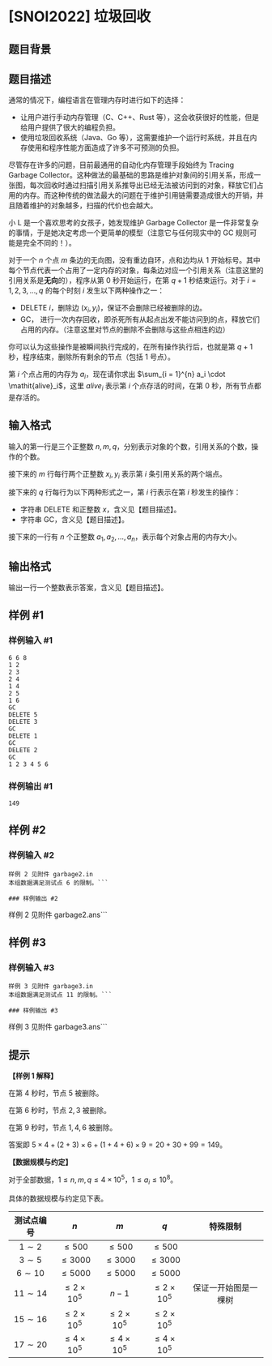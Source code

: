 # [SNOI2022] 垃圾回收

## 题目背景



## 题目描述

通常的情况下，编程语言在管理内存时进行如下的选择：

- 让用户进行手动内存管理（C、C++、Rust 等），这会收获很好的性能，但是给用户提供了很大的编程负担。
- 使用垃圾回收系统（Java、Go 等），这需要维护一个运行时系统，并且在内存使用和程序性能方面造成了许多不可预测的负担。

尽管存在许多的问题，目前最通用的自动化内存管理手段始终为 Tracing Garbage Collector。这种做法的最基础的思路是维护对象间的引用关系，形成一张图，每次回收时通过扫描引用关系推导出已经无法被访问到的对象，释放它们占用的内存。而这种传统的做法最大的问题在于维护引用链需要造成很大的开销，并且随着维护的对象越多，扫描的代价也会越大。

小 L 是一个喜欢思考的女孩子，她发现维护 Garbage Collector 是一件非常复杂的事情，于是她决定考虑一个更简单的模型（注意它与任何现实中的 GC 规则可能是完全不同的！）。


对于一个 $n$ 个点 $m$ 条边的无向图，没有重边自环，点和边均从 $1$ 开始标号。其中每个节点代表一个占用了一定内存的对象，每条边对应一个引用关系（注意这里的引用关系是**无向**的），程序从第 $0$ 秒开始运行，在第 $q + 1$ 秒结束运行。对于 $i = 1, 2, 3, \dots, q$ 的每个时刻 $i$ 发生以下两种操作之一：

- DELETE $i$，删除边 $(x_i,y_i)$，保证不会删除已经被删除的边。
- GC， 进行一次内存回收，即杀死所有从起点出发不能访问到的点，释放它们占用的内存。（注意这里对节点的删除不会删除与这些点相连的边）

你可以认为这些操作是被瞬间执行完成的，在所有操作执行后，也就是第 $q + 1$ 秒，程序结束，删除所有剩余的节点（包括 $1$ 号点）。

第 $i$ 个点占用的内存为 $a_i$，现在请你求出 $\sum_{i = 1}^{n} a_i \cdot \mathit{alive}_i$，这里 $\mathit{alive}_i$ 表示第 $i$ 个点存活的时间，在第 $0$ 秒，所有节点都是存活的。

## 输入格式

输入的第一行是三个正整数 $n, m, q$，分别表示对象的个数，引用关系的个数，操作的个数。

接下来的 $m$ 行每行两个正整数 $x_i, y_i$ 表示第 $i$ 条引用关系的两个端点。

接下来的 $q$ 行每行为以下两种形式之一，第 $i$ 行表示在第 $i$ 秒发生的操作：

- 字符串 DELETE 和正整数 $x$，含义见【题目描述】。
- 字符串 GC，含义见【题目描述】。

接下来的一行有 $n$ 个正整数 $a_1,a_2,\dots,a_n$，表示每个对象占用的内存大小。 

## 输出格式

输出一行一个整数表示答案，含义见【题目描述】。

## 样例 #1

### 样例输入 #1
```
6 6 8
1 2
2 3
2 4
1 4
2 5
1 6
GC
DELETE 5
DELETE 3
GC
DELETE 1
GC
DELETE 2
GC
1 2 3 4 5 6
```

### 样例输出 #1

```
149
```

## 样例 #2

### 样例输入 #2
```
样例 2 见附件 garbage2.in
本组数据满足测试点 6 的限制。```

### 样例输出 #2

```
样例 2 见附件 garbage2.ans```

## 样例 #3

### 样例输入 #3
```
样例 3 见附件 garbage3.in
本组数据满足测试点 11 的限制。```

### 样例输出 #3

```
样例 3 见附件 garbage3.ans```

## 提示

**【样例 1 解释】**

在第 $4$ 秒时，节点 $5$ 被删除。

在第 $6$ 秒时，节点 $2, 3$ 被删除。

在第 $9$ 秒时，节点 $1, 4, 6$ 被删除。

答案即 $5 \times 4 + (2 + 3) \times 6 + (1 + 4 + 6) \times 9 = 20 + 30 + 99 = 149$。

**【数据规模与约定】**

对于全部数据，$1 \leq n, m, q \leq 4 \times 10^5$，$1 \leq a_i \leq 10^8$。

具体的数据规模与约定见下表。

| 测试点编号 | $n$ | $m$ | $q$ | 特殊限制 |
| :----------: | :----------: | :----------: | :----------: | :----------: |
| $1 \sim 2$ | $\leq 500$ | $\leq 500$ | $\leq 500$ |   |
| $3 \sim 5$ | $\leq 3000$ | $\leq 3000$ | $\leq 3000$ |  |
| $6 \sim 10$ | $\leq 5000$ | $\leq 5000$ | $\leq 5000$ |  |
| $11 \sim 14$ | $\leq 2 \times 10^5$ | $n-1$ | $\leq 2 \times 10^5$ | 保证一开始图是一棵树 |
| $15 \sim 16$ | $\leq 2 \times 10^5$ | $\leq 2 \times 10^5$ | $\leq 2 \times 10^5$ |  |
| $17 \sim 20$ | $\leq 4 \times 10^5$ | $\leq 4 \times 10^5$ | $\leq 4 \times 10^5$ |  |
